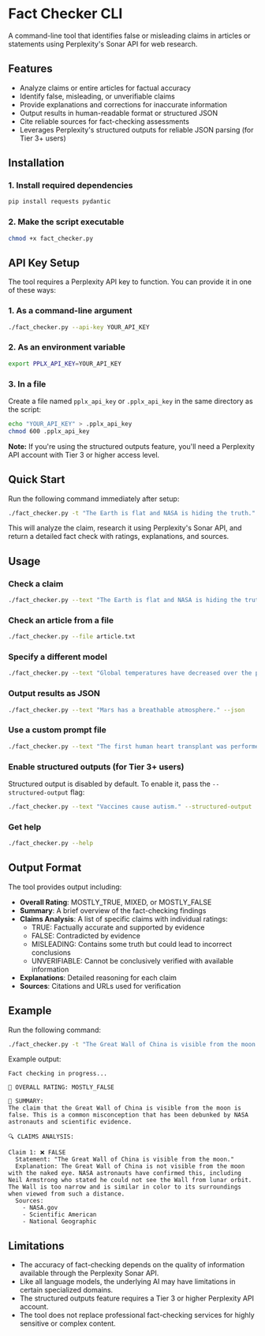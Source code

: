 # Fact Checker CLI

A command-line tool that identifies false or misleading claims in articles or statements using Perplexity's Sonar API for web research.

## Features

- Analyze claims or entire articles for factual accuracy  
- Identify false, misleading, or unverifiable claims  
- Provide explanations and corrections for inaccurate information  
- Output results in human-readable format or structured JSON  
- Cite reliable sources for fact-checking assessments  
- Leverages Perplexity's structured outputs for reliable JSON parsing (for Tier 3+ users)

## Installation

### 1. Install required dependencies

```bash
pip install requests pydantic
```

### 2. Make the script executable

```bash
chmod +x fact_checker.py
```

## API Key Setup

The tool requires a Perplexity API key to function. You can provide it in one of these ways:

### 1. As a command-line argument

```bash
./fact_checker.py --api-key YOUR_API_KEY
```

### 2. As an environment variable

```bash
export PPLX_API_KEY=YOUR_API_KEY
```

### 3. In a file

Create a file named `pplx_api_key` or `.pplx_api_key` in the same directory as the script:

```bash
echo "YOUR_API_KEY" > .pplx_api_key
chmod 600 .pplx_api_key
```

**Note:** If you're using the structured outputs feature, you'll need a Perplexity API account with Tier 3 or higher access level.

## Quick Start

Run the following command immediately after setup:

```bash
./fact_checker.py -t "The Earth is flat and NASA is hiding the truth."
```

This will analyze the claim, research it using Perplexity's Sonar API, and return a detailed fact check with ratings, explanations, and sources.

## Usage

### Check a claim

```bash
./fact_checker.py --text "The Earth is flat and NASA is hiding the truth."
```

### Check an article from a file

```bash
./fact_checker.py --file article.txt
```

### Specify a different model

```bash
./fact_checker.py --text "Global temperatures have decreased over the past century." --model "sonar-pro"
```

### Output results as JSON

```bash
./fact_checker.py --text "Mars has a breathable atmosphere." --json
```

### Use a custom prompt file

```bash
./fact_checker.py --text "The first human heart transplant was performed in the United States." --prompt-file custom_prompt.md
```

### Enable structured outputs (for Tier 3+ users)

Structured output is disabled by default. To enable it, pass the `--structured-output` flag:

```bash
./fact_checker.py --text "Vaccines cause autism." --structured-output
```

### Get help

```bash
./fact_checker.py --help
```

## Output Format

The tool provides output including:

- **Overall Rating**: MOSTLY_TRUE, MIXED, or MOSTLY_FALSE
- **Summary**: A brief overview of the fact-checking findings
- **Claims Analysis**: A list of specific claims with individual ratings:
  - TRUE: Factually accurate and supported by evidence
  - FALSE: Contradicted by evidence
  - MISLEADING: Contains some truth but could lead to incorrect conclusions
  - UNVERIFIABLE: Cannot be conclusively verified with available information
- **Explanations**: Detailed reasoning for each claim
- **Sources**: Citations and URLs used for verification

## Example

Run the following command:

```bash
./fact_checker.py -t "The Great Wall of China is visible from the moon."
```

Example output:

```
Fact checking in progress...

🔴 OVERALL RATING: MOSTLY_FALSE

📝 SUMMARY:
The claim that the Great Wall of China is visible from the moon is false. This is a common misconception that has been debunked by NASA astronauts and scientific evidence.

🔍 CLAIMS ANALYSIS:

Claim 1: ❌ FALSE  
  Statement: "The Great Wall of China is visible from the moon."  
  Explanation: The Great Wall of China is not visible from the moon with the naked eye. NASA astronauts have confirmed this, including Neil Armstrong who stated he could not see the Wall from lunar orbit. The Wall is too narrow and is similar in color to its surroundings when viewed from such a distance.  
  Sources:
    - NASA.gov
    - Scientific American
    - National Geographic
```

## Limitations

- The accuracy of fact-checking depends on the quality of information available through the Perplexity Sonar API.
- Like all language models, the underlying AI may have limitations in certain specialized domains.
- The structured outputs feature requires a Tier 3 or higher Perplexity API account.
- The tool does not replace professional fact-checking services for highly sensitive or complex content.